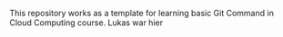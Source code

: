 This repository works as a template for learning basic Git Command in Cloud Computing course.
 Lukas war hier
